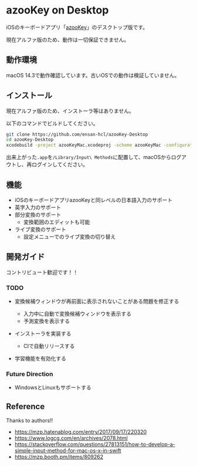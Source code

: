 # azooKey on Desktop

iOSのキーボードアプリ「[azooKey](https://github.com/ensan-hcl/azooKey)」のデスクトップ版です。

現在アルファ版のため、動作は一切保証できません。

## 動作環境

macOS 14.3で動作確認しています。古いOSでの動作は検証していません。

## インストール

現在アルファ版のため、インストーラ等はありません。

以下のコマンドでビルドしてください。

```bash
git clone https://github.com/ensan-hcl/azooKey-Desktop
cd azooKey-Desktop
xcodebuild -project azooKeyMac.xcodeproj -scheme azooKeyMac -configuration Release
```

出来上がった`.app`を`/Library/Input\ Methods`に配置して、macOSからログアウトし、再ログインしてください。

## 機能

* iOSのキーボードアプリazooKeyと同レベルの日本語入力のサポート
* 英字入力のサポート
* 部分変換のサポート
  * 変換範囲のエディットも可能
* ライブ変換のサポート
  * 設定メニューでのライブ変換の切り替え

## 開発ガイド

コントリビュート歓迎です！！

### TODO

* 変換候補ウィンドウが再前面に表示されないことがある問題を修正する
  * 入力中に自動で変換候補ウィンドウを表示する
  * 予測変換を表示する

* インストーラを実装する
  * CIで自動リリースする

* 学習機能を有効化する

### Future Direction

* WindowsとLinuxもサポートする

## Reference

Thanks to authors!!

* https://mzp.hatenablog.com/entry/2017/09/17/220320
* https://www.logcg.com/en/archives/2078.html
* https://stackoverflow.com/questions/27813151/how-to-develop-a-simple-input-method-for-mac-os-x-in-swift
* https://mzp.booth.pm/items/809262
